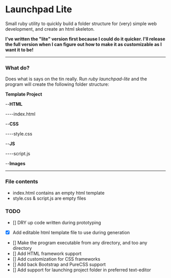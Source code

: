 # Launchpad Lite
Small ruby utility to quickly build a folder structure for (very) simple web development, and create an html skeleton.

**I've written the "lite" version first because I could do it quicker. I'll release the full version when I can figure out how to make it as customizable as I want it to be!**

<hr>

### What do?
Does what is says on the tin really. Run *ruby launchpad-lite* and the program will create the following folder structure:

**Template Project**

--**HTML**

----index.html

--**CSS**

----style.css

--**JS**

----script.js

--**Images**

<hr>

### File contents

- index.html contains an empty html template
- style.css & script.js are empty files

### TODO

- [] DRY up code written during prototyping
- [x] Add editable html template file to use during generation
- [] Make the program executable from any directory, and too any directory
- [] Add HTML framework support
- [] Add customization for CSS frameworks
- [] Add back Bootstrap and PureCSS support
- [] Add support for launching project folder in preferred text-editor
